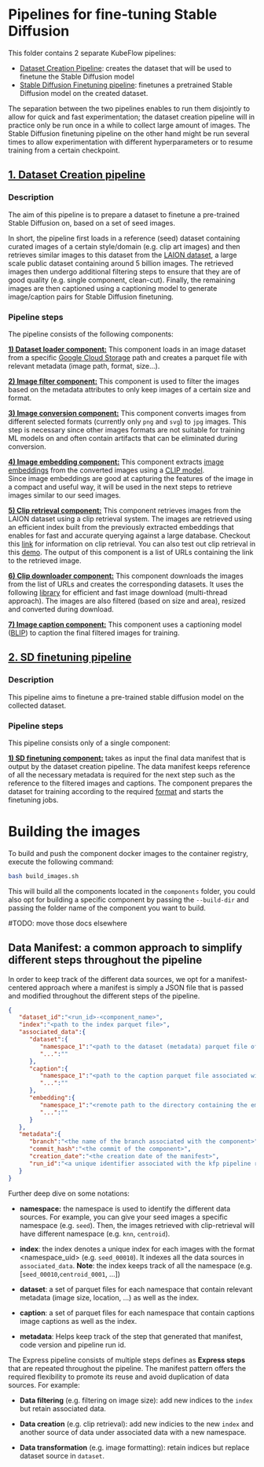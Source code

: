 # Pipelines for fine-tuning Stable Diffusion

This folder contains 2 separate KubeFlow pipelines:

* [Dataset Creation Pipeline](#1-dataset-creation-pipeline): creates the dataset that will be used
  to finetune the Stable Diffusion model
* [Stable Diffusion Finetuning pipeline](#2-sd-finetuning-pipeline): finetunes a pretrained Stable
  Diffusion model on the created dataset.

The separation between the two pipelines enables to run them disjointly to allow for quick
and fast experimentation; the dataset creation pipeline will in practice only be run once in a while to collect large amount of images. The Stable Diffusion finetuning pipeline on the other hand might be run several times to allow experimentation
with different hyperparameters or to resume training from a certain checkpoint.

## [1. Dataset Creation pipeline](pipelines/dataset_creation_pipeline.py)

### Description

The aim of this pipeline is to prepare a dataset to finetune a pre-trained Stable Diffusion on, based on a set of seed images.

In short, the pipeline first loads in a reference (seed) dataset containing curated images of a certain style/domain
(e.g. clip art images) and then retrieves similar images to this dataset from the [LAION dataset](https://laion.ai/), a large scale public dataset containing around 5 billion images. The retrieved images then undergo additional filtering
steps to ensure that they are of good quality (e.g. single component, clean-cut). Finally, the remaining images
are then captioned using a captioning model to generate image/caption pairs for Stable Diffusion finetuning.

### Pipeline steps

The pipeline consists of the following components:

**[1) Dataset loader component:](components/dataset_loader_component)** This component
loads in an image dataset from a specific [Google Cloud Storage](https://cloud.google.com/storage/docs) path and creates a
parquet file with relevant metadata (image path, format, size...).

**[2) Image filter component:](components/image_filter_component)** This component is
used to filter the images based on the metadata
attributes to only keep images of a certain size and format.

**[3) Image conversion component:](components/image_conversion_component)** This
component converts images from different selected formats
(currently only `png` and `svg`) to `jpg` images. This step is necessary since other images formats
are not suitable for training ML models on and often contain artifacts that can be eliminated
during conversion.

**[4) Image embedding component:](components/image_embedding_component)** This component
extracts [image embeddings](https://rom1504.medium.com/image-embeddings-ed1b194d113e)
from the converted images using
a [CLIP model](https://www.google.com/search?q=clip+embeddings&oq=clip+embeddings&aqs=chrome..69i57j0i22i30j69i60j69i64l2j69i60j69i64j69i60.6764j0j7&sourceid=chrome&ie=UTF-8).  
Since image embeddings are good at capturing the features of the image in a compact and useful way,
it
will be used in the next steps to retrieve images similar to our seed images.

[**5) Clip retrieval component:**](components/clip_retrieval_component) This component
retrieves images from the LAION dataset using a clip
retrieval system. The images are retrieved using an efficient index built from the previously
extracted embeddings that enables for fast and accurate
querying against a large database. Checkout
this [link](https://github.com/rom1504/clip-retrieval) for information on clip retrieval. You can
also
test out clip retrieval in
this [demo](https://rom1504.github.io/clip-retrieval/?back=https%3A%2F%2Fknn5.laion.ai&index=laion5B&useMclip=false).
The output of this component is a list of URLs containing the link to the retrieved image.

[**6) Clip downloader component:**](components/clip_downloader_component) This component
downloads the images from the list of URLs and
creates the corresponding datasets. It uses the
following [library](https://github.com/rom1504/img2dataset)
for efficient and fast image download (multi-thread approach). The images are also filtered (based
on size
and area), resized and converted during download.

[**7) Image caption component:**](components/image_caption_component) This component
uses a captioning
model ([BLIP](https://github.com/salesforce/BLIP))
to caption the final filtered images for training.

## [2. SD finetuning pipeline](pipelines/sd_finetuning_pipeline.py)

### Description

This pipeline aims to finetune a pre-trained stable diffusion model on the collected dataset.

### Pipeline steps

This pipeline consists only of a single component:

**[1) SD finetuning component:](components/sd_finetuning_component)** takes as input the
final data manifest that is output by the dataset
creation pipeline. The data
manifest keeps reference of all the necessary metadata is required for the next step such as the
reference to the filtered images and captions. The component prepares the dataset for training
according to the
required [format](https://huggingface.co/docs/datasets/image_dataset#:~:text=in%20load_dataset.-,Image%20captioning,-Image%20captioning%20datasets)
and starts the finetuning jobs.

# Building the images

To build and push the component docker images to the container registry, execute the following command:

```bash
bash build_images.sh
```

This will build all the components located in the `components` folder, you could also opt for building a specific component
by passing the `--build-dir` and passing the folder name of the component you want to build. 


#TODO: move those docs elsewhere 
## **Data Manifest: a common approach to simplify different steps throughout the pipeline**
In order to keep track of the different data sources, we opt for a manifest-centered approach where 
a manifest is simply a JSON file that is passed and modified throughout the different steps of the pipeline. 

```json
{
   "dataset_id":"<run_id>-<component_name>",
   "index":"<path to the index parquet file>",
   "associated_data":{
      "dataset":{
         "namespace_1":"<path to the dataset (metadata) parquet file of the datasets associated with `namespace_1`>",
         "...":""
      },
      "caption":{
         "namespace_1":"<path to the caption parquet file associated with `namespace_1`>",
         "...":""
      },
      "embedding":{
         "namespace_1":"<remote path to the directory containing the embeddings associated with `namespace_1`",
         "...":""
      }
   },
   "metadata":{
      "branch":"<the name of the branch associated with the component>",
      "commit_hash":"<the commit of the component>",
      "creation_date":"<the creation date of the manifest>",
      "run_id":"<a unique identifier associated with the kfp pipeline run>"
   }
}
```
Further deep dive on some notations:  

* **namespace:** the namespace is used to identify the different data sources. For example, you can give 
your seed images a specific namespace (e.g. `seed`). Then, the images retrieved with clip-retrieval will 
have different namespace (e.g. `knn`, `centroid`).

* **index**: the index denotes a unique index for each images with the format <namespace_uid> (e.g. `seed_00010`).
It indexes all the data sources in `associated_data`.
**Note**: the index keeps track of all the namespace (e.g. [`seed_00010`,`centroid_0001`, ...])

* **dataset**: a set of parquet files for each namespace that contain relevant metadata
(image size, location, ...) as well as the index.

* **caption**: a set of parquet files for each namespace that contain captions
image captions as well as the index.

* **metadata**: Helps keep track of the step that generated that manifest, code version and pipeline run id.

The Express pipeline consists of multiple steps defines as **Express steps** that are repeated 
throughout the pipeline. The manifest pattern offers the required flexibility to promote its reuse and avoid
duplication of data sources. For example:  

* **Data filtering** (e.g. filtering on image size): add new indices to the `index` but retain associated data.  

* **Data creation** (e.g. clip retrieval): add new indicies to the new `index` and another source of data under associated data with a new namespace.  

* **Data transformation** (e.g. image formatting): retain indices but replace dataset source in `dataset`.  
